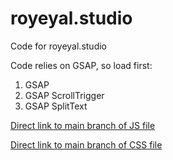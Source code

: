 # royeyal.studio
Code for royeyal.studio

Code relies on GSAP, so load first:

1. GSAP
2. GSAP ScrollTrigger
3. GSAP SplitText

[Direct link to main branch of JS file](https://cdn.jsdelivr.net/gh/royeyal.studio/royeyal.studio@main/royeyal.studio.js)

[Direct link to main branch of CSS file](https://cdn.jsdelivr.net/gh/royeyal.studio/royeyal.studio@main/royeyal.studio.css)
